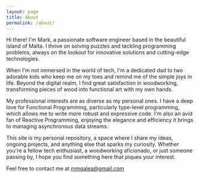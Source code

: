 ```yaml
---
layout: page
title: About
permalink: /about/
---
```

Hi there! I'm Mark, a passionate software engineer based in the beautiful island of Malta. I thrive on solving puzzles and tackling programming problems, always on the lookout for innovative solutions and cutting-edge technologies.

When I'm not immersed in the world of tech, I'm a dedicated dad to two adorable kids who keep me on my toes and remind me of the simple joys in life. Beyond the digital realm, I find great satisfaction in woodworking, transforming pieces of wood into functional art with my own hands.

My professional interests are as diverse as my personal ones. I have a deep love for Functional Programming, particularly type-level programming, which allows me to write more robust and expressive code. I'm also an avid fan of Reactive Programming, enjoying the elegance and efficiency it brings to managing asynchronous data streams.

This site is my personal repository, a space where I share my ideas, ongoing projects, and anything else that sparks my curiosity. Whether you're a fellow tech enthusiast, a woodworking aficionado, or just someone passing by, I hope you find something here that piques your interest.

Feel free to contact me at [mmgalea@gmail.com](mailto:email@domain.com)
